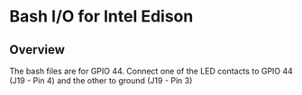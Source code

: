 Bash I/O for Intel Edison
=========================

Overview
--------

The bash files are for GPIO 44. Connect one of the LED contacts to GPIO 44 (J19 - Pin 4) and the other to 
ground (J19 - Pin 3)

